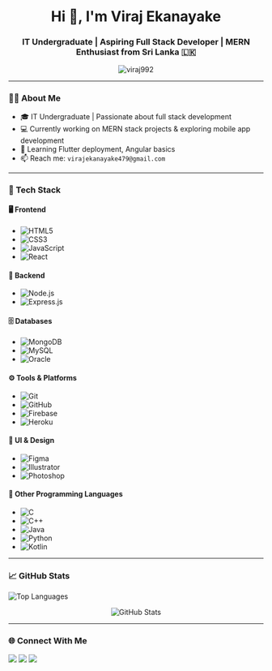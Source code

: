 <h1 align="center">Hi 👋, I'm Viraj Ekanayake</h1>
<h3 align="center">IT Undergraduate | Aspiring Full Stack Developer | MERN Enthusiast from Sri Lanka 🇱🇰</h3>

<p align="center">
  <img src="https://komarev.com/ghpvc/?username=viraj992&label=Profile%20views&color=0e75b6&style=flat" alt="viraj992" />
</p>

---

### 🧑‍💻 About Me
- 🎓 IT Undergraduate | Passionate about full stack development  
- 💻 Currently working on MERN stack projects & exploring mobile app development  
- 🌱 Learning Flutter deployment, Angular basics 
- 📫 Reach me: `virajekanayake479@gmail.com`

---

### 🚀 Tech Stack

#### 🖥️ Frontend
- ![HTML5](https://img.shields.io/badge/-HTML5-E34F26?logo=html5&logoColor=white&style=flat-square)  
- ![CSS3](https://img.shields.io/badge/-CSS3-1572B6?logo=css3&logoColor=white&style=flat-square)  
- ![JavaScript](https://img.shields.io/badge/-JavaScript-F7DF1E?logo=javascript&logoColor=black&style=flat-square)  
- ![React](https://img.shields.io/badge/-React-61DAFB?logo=react&logoColor=black&style=flat-square)

#### 🧰 Backend
- ![Node.js](https://img.shields.io/badge/-Node.js-339933?logo=node.js&logoColor=white&style=flat-square)  
- ![Express.js](https://img.shields.io/badge/-Express.js-000000?logo=express&logoColor=white&style=flat-square)

#### 🗄️ Databases
- ![MongoDB](https://img.shields.io/badge/-MongoDB-47A248?logo=mongodb&logoColor=white&style=flat-square)  
- ![MySQL](https://img.shields.io/badge/-MySQL-4479A1?logo=mysql&logoColor=white&style=flat-square)  
- ![Oracle](https://img.shields.io/badge/-Oracle-F80000?logo=oracle&logoColor=white&style=flat-square)

#### ⚙️ Tools & Platforms
- ![Git](https://img.shields.io/badge/-Git-F05032?logo=git&logoColor=white&style=flat-square)  
- ![GitHub](https://img.shields.io/badge/-GitHub-181717?logo=github&logoColor=white&style=flat-square)  
- ![Firebase](https://img.shields.io/badge/-Firebase-FFCA28?logo=firebase&logoColor=black&style=flat-square)  
- ![Heroku](https://img.shields.io/badge/-Heroku-430098?logo=heroku&logoColor=white&style=flat-square)

#### 🎨 UI & Design
- ![Figma](https://img.shields.io/badge/-Figma-F24E1E?logo=figma&logoColor=white&style=flat-square)  
- ![Illustrator](https://img.shields.io/badge/-Adobe%20Illustrator-FF9A00?logo=adobe-illustrator&logoColor=white&style=flat-square)  
- ![Photoshop](https://img.shields.io/badge/-Photoshop-31A8FF?logo=adobe-photoshop&logoColor=white&style=flat-square)

#### 🧠 Other Programming Languages
- ![C](https://img.shields.io/badge/-C-00599C?logo=c&logoColor=white&style=flat-square)  
- ![C++](https://img.shields.io/badge/-C++-00599C?logo=c%2B%2B&logoColor=white&style=flat-square)  
- ![Java](https://img.shields.io/badge/-Java-007396?logo=java&logoColor=white&style=flat-square)  
- ![Python](https://img.shields.io/badge/-Python-3776AB?logo=python&logoColor=white&style=flat-square)  
- ![Kotlin](https://img.shields.io/badge/-Kotlin-0095D5?logo=kotlin&logoColor=white&style=flat-square)

---

### 📈 GitHub Stats

<p align="left">
  <img src="https://github-readme-stats.vercel.app/api/top-langs?username=viraj992&show_icons=true&locale=en&layout=compact" alt="Top Languages" />
</p>

<p align="center">
  <img src="https://github-readme-stats.vercel.app/api?username=viraj992&show_icons=true&locale=en" alt="GitHub Stats" />
</p>

---


### 🌐 Connect With Me

<p align="left">
  <a href="https://fb.com/viraj ekanayake" target="blank"><img src="https://img.shields.io/badge/Facebook-%231877F2.svg?&style=flat-square&logo=facebook&logoColor=white" /></a>
  <a href="https://instagram.com/viraj.brilliant99" target="blank"><img src="https://img.shields.io/badge/Instagram-%23E4405F.svg?&style=flat-square&logo=instagram&logoColor=white" /></a>
  <a href="https://www.youtube.com/c/rhythm rodz" target="blank"><img src="https://img.shields.io/badge/YouTube-%23FF0000.svg?&style=flat-square&logo=youtube&logoColor=white" /></a>
</p>
